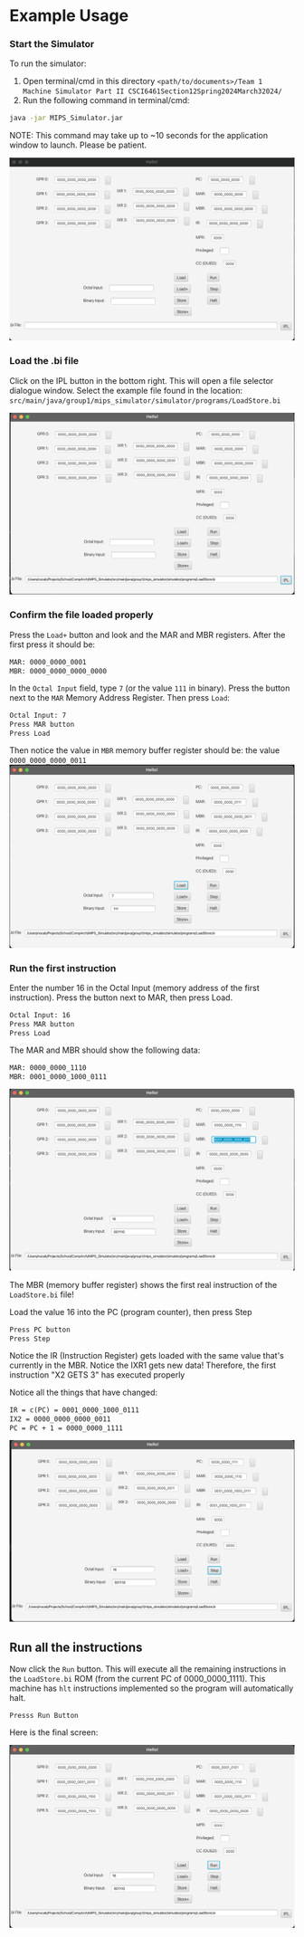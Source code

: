 # Example Usage

### Start the Simulator

To run the simulator:

1. Open terminal/cmd in this directory `<path/to/documents>/Team 1 Machine Simulator Part II CSCI6461Section12Spring2024March32024/`
2. Run the following command in terminal/cmd:

```bash
java -jar MIPS_Simulator.jar
```

NOTE: This command may take up to ~10 seconds for the application window to launch.
Please be patient.

![image info](pictures/ProjectView_Default.png)

### Load the .bi file

Click on the IPL button in the bottom right. This will open a file selector dialogue window.
Select the example file found in the location: `src/main/java/group1/mips_simulator/simulator/programs/LoadStore.bi`

![image info](pictures/LoadBi.png)

### Confirm the file loaded properly

Press the `Load+` button and look and the MAR and MBR registers.
After the first press it should be:

```
MAR: 0000_0000_0001
MBR: 0000_0000_0000_0000
```

In the `Octal Input` field, type `7` (or the value `111` in binary). Press the button next to the `MAR` Memory Address
Register. Then press `Load`:

```
Octal Input: 7
Press MAR button
Press Load
```

Then notice the value in `MBR` memory buffer register should be: the value `0000_0000_0000_0011`
![image info](pictures/MAR7.png)

### Run the first instruction

Enter the number 16 in the Octal Input (memory address of the first instruction).
Press the button next to MAR, then press Load.

```
Octal Input: 16
Press MAR button
Press Load
```

The MAR and MBR should show the following data:

```
MAR: 0000_0000_1110
MBR: 0001_0000_1000_0111
```

![image info](pictures/MAR16.png)

The MBR (memory buffer register) shows the first real instruction of the `LoadStore.bi` file!

Load the value 16 into the PC (program counter), then press Step

```
Press PC button
Press Step
```

Notice the IR (Instruction Register) gets loaded with the same value that's currently in the MBR.
Notice the IXR1 gets new data! Therefore, the first instruction "X2 GETS 3" has executed properly

Notice all the things that have changed:

```
IR = c(PC) = 0001_0000_1000_0111
IX2 = 0000_0000_0000_0011
PC = PC + 1 = 0000_0000_1111
```

![image info](pictures/Step16.png)

## Run all the instructions

Now click the `Run` button. This will execute all the remaining instructions in the `LoadStore.bi` ROM (from the current
PC of 0000_0000_1111). This machine has `hlt` instructions implemented so the program will automatically halt.

```
Presss Run Button
```

Here is the final screen:

![image info](pictures/Finish.png)
